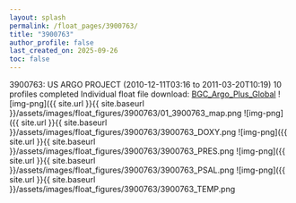 ```yaml
---
layout: splash
permalink: /float_pages/3900763/
title: "3900763"
author_profile: false
last_created_on: 2025-09-26
toc: false
---
```

 
3900763: US ARGO PROJECT (2010-12-11T03:16 to 2011-03-20T10:19)
10 profiles completed
Individual float file download: [BGC_Argo_Plus_Global](https://ftp.soest.hawaii.edu/bgc_argo_plus/Individual_Floats/outliers_removed/3900763_Sprof_processed.nc)
![img-png]({{ site.url }}{{ site.baseurl }}/assets/images/float_figures/3900763/01_3900763_map.png
![img-png]({{ site.url }}{{ site.baseurl }}/assets/images/float_figures/3900763/3900763_DOXY.png
![img-png]({{ site.url }}{{ site.baseurl }}/assets/images/float_figures/3900763/3900763_PRES.png
![img-png]({{ site.url }}{{ site.baseurl }}/assets/images/float_figures/3900763/3900763_PSAL.png
![img-png]({{ site.url }}{{ site.baseurl }}/assets/images/float_figures/3900763/3900763_TEMP.png
